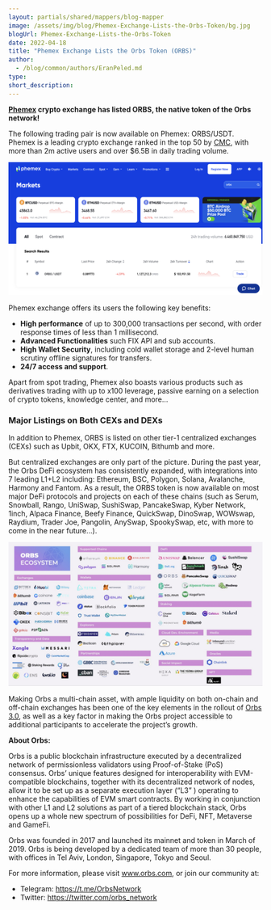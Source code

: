 ```yaml
---
layout: partials/shared/mappers/blog-mapper
image: /assets/img/blog/Phemex-Exchange-Lists-the-Orbs-Token/bg.jpg
blogUrl: Phemex-Exchange-Lists-the-Orbs-Token
date: 2022-04-18
title: "Phemex Exchange Lists the Orbs Token (ORBS)"
author:
  - /blog/common/authors/EranPeled.md
type:
short_description:
---
```


**[Phemex](https://phemex.com/) crypto exchange has listed ORBS, the native token of the Orbs network!** 

The following trading pair is now available on Phemex: ORBS/USDT. Phemex is a leading crypto exchange ranked in the top 50 by [CMC](https://coinmarketcap.com/rankings/exchanges/), with more than 2m active users and over $6.5B in daily trading volume.
 
 ![phemex](/assets/img/blog/Phemex-Exchange-Lists-the-Orbs-Token/image1.png)

 
Phemex exchange offers its users the following key benefits:

- **High performance** of up to 300,000 transactions per second, with order response times of less than 1 millisecond.
- **Advanced Functionalities** such FIX API and sub accounts.
- **High Wallet Security**, including cold wallet storage and  2-level human scrutiny offline signatures for transfers.
- **24/7 access and support**.

Apart from spot trading, Phemex also boasts various products such as derivatives trading with up to x100 leverage, passive earning on a selection of crypto tokens, knowledge center, and more…

### Major Listings on Both CEXs and DEXs

In addition to Phemex, ORBS is listed on other tier-1 centralized exchanges (CEXs) such as Upbit, OKX, FTX, KUCOIN, Bithumb and more. 

But centralized exchanges are only part of the picture. During the past year, the Orbs DeFi ecosystem has consistently expanded, with integrations into 7 leading L1+L2 including: Ethereum, BSC, Polygon, Solana, Avalanche, Harmony and Fantom. As a result, the ORBS token is now available on most major DeFi protocols and projects on each of these chains (such as Serum, Snowball, Rango, UniSwap, SushiSwap, PancakeSwap, Kyber Network, 1inch, Alpaca Finance, Beefy Finance, QuickSwap, DinoSwap, WOWswap, Raydium, Trader Joe, Pangolin, AnySwap, SpookySwap, etc, with more to come in the near future...).

 ![ecosystem](/assets/img/blog/Phemex-Exchange-Lists-the-Orbs-Token/image2.png)


Making Orbs a multi-chain asset, with ample liquidity on both on-chain and off-chain exchanges has been one of the key elements in the rollout of [Orbs 3.0](https://www.orbs.com/Orbs3.0/), as well as a key factor in making the Orbs project accessible to additional participants to accelerate the project’s growth.


<div class='line-separator'> </div>

**About Orbs:**


Orbs is a public blockchain infrastructure executed by a decentralized network of permissionless validators using Proof-of-Stake (PoS) consensus.
Orbs’ unique features designed for interoperability with EVM-compatible blockchains, together with its decentralized network of nodes, allow it to be set up as a separate execution layer (“L3” ) operating to enhance the capabilities of EVM smart contracts. By working in conjunction with other L1 and L2 solutions as part of a tiered blockchain stack, Orbs opens up a whole new spectrum of possibilities for DeFi, NFT, Metaverse and GameFi.

Orbs was founded in 2017 and launched its mainnet and token in March of 2019. Orbs is being developed by a dedicated team of more than 30 people, with offices in Tel Aviv, London, Singapore, Tokyo and Seoul.

For more information, please visit www.orbs.com, or join our community at:

- Telegram: https://t.me/OrbsNetwork
- Twitter: https://twitter.com/orbs_network
